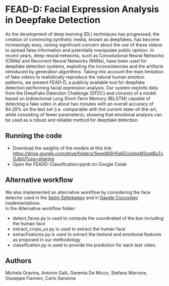 # FEAD-D: Facial Expression Analysis in Deepfake Detection
As the development of deep learning (DL) techniques has progressed, the creation of convincing synthetic media, known as deepfakes, has become increasingly easy, raising significant concern about the use of these videos to spread false information and potentially manipulate public opinion. In recent years, deep neural networks, such as Convolutional Neural Networks (CNNs) and Recurrent Neural Networks (RNNs), have been used for deepfake detection systems, exploiting the inconsistencies and the artifacts introduced by generation algorithms. Taking into account the main limitation of fake videos to realistically reproduce the natural human emotion patterns, we present FEAD-D, a publicly available tool for deepfake detection performing facial expression analysis. Our system exploits data from the DeepFake Detection Challenge (DFDC) and consists of a model based on bidirectional Long Short-Term Memory (BiLSTM) capable of detecting a fake video in about two minutes with an overall accuracy of 84.29% on the test set (i.e. comparable with the current state-of-the-art, while consisting of fewer parameters), showing that emotional analysis can be used as a robust and reliable method for deepfake detection.


## Running the code
* Download the weights of the models at this link: https://drive.google.com/drive/folders/1jeoqIl6SH5eRZooVesM2gqtBuTxOJbiU?usp=sharing
* Open the FEADD-Classification.ipynb on Google Colab

## Alternative workflow
We also implemented an alternative workflow by considering the face detector used in the [Selim Seferbekov](https://github.com/selimsef/dfdc_deepfake_challenge) and in [Davide Coccomini](https://github.com/davide-coccomini/Combining-EfficientNet-and-Vision-Transformers-for-Video-Deepfake-Detection) implementations.  
In the Alternative workflow folder:
* detect_faces.py is used to compute the coordinated of the box including the human face
* extract_crops_us.py is used to extract the human face
* extracFeatures.py is used to extract the textural and emotional features as proposed in our methodology
* classification.py is used to provide the prediction for each test video.


## Authors
Michela Gravina, Antonio Galli, Geremia De Micco, Stefano Marrone, Giuseppe Fiameni, Carlo Sansone
